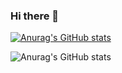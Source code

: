 ### Hi there 👋

[![Anurag's GitHub stats](https://github-readme-stats.vercel.app/api?username=devsfelipesantiago)](https://github.com/devsfelipesantiago/github-readme-stats)

![Anurag's GitHub stats](https://github-readme-stats.vercel.app/api?username=devsfelipesantiago&show_icons=true)





<!--
**devsfelipesantiago/devsfelipesantiago** is a ✨ _special_ ✨ repository because its `README.md` (this file) appears on your GitHub profile.

Here are some ideas to get you started:

- 🔭 I’m currently working on ...
- 🌱 I’m currently learning ...
- 👯 I’m looking to collaborate on ...
- 🤔 I’m looking for help with ...
- 💬 Ask me about ...
- 📫 How to reach me: ...
- 😄 Pronouns: ...
- ⚡ Fun fact: ...
-->
